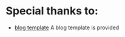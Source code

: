 # Special thanks to:


- [blog template](https://github.com/WhitePaper233/yukina#) A blog template is provided
